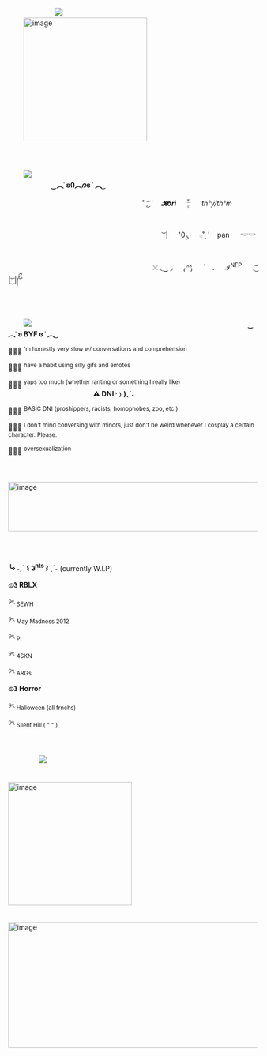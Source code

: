    ﾠ　 　 　ﾠ 　![](https://64.media.tumblr.com/3594706d0171dc70e856fa1c7addd4a6/e1363fcb45235c50-15/s640x960/aa1fd5f915e8b915416633d2dab51dbf8faf81c9.pnj)
　 　ﾠ　　　 　 　ﾠ　　 　ﾠ　   　 　ﾠ　　 　ﾠ　    　 　     ﾠ　　   　  ﾠ　 <img width="250" height="250" alt="image" src="https://github.com/user-attachments/assets/4eff4c2c-429f-49d0-8443-0ca888c173d5" />

   ﾠ　　 　    ﾠ　　 　ﾠ　   ﾠ　　 　ﾠ　     ﾠ　　 　   ﾠ   ﾠ　　 　 ﾠ　   ﾠ　　 　ﾠ　　　ﾠ　　      　 　ﾠ　　　 　      　 　ﾠ　　　 　 　ﾠ　            　                    　 　ﾠ　　　 　 　ﾠ　            　      　ﾠ　          ![](https://64.media.tumblr.com/052dd4359070fc8b8eeda20e58ccdc4e/a565e23a2d8c2f19-93/s640x960/5fc0fb35af1be6fbd21655c199fae66cf9b7448b.pnj)
      　 　ﾠ　　　 　 　ﾠ　            　                    　 　ﾠ　　　 　 　ﾠ　            　              　 　                  　ﾠ 　       　　         　         　     **‿︵˓ ʚᲘ︵𐑼ɞ ˓ ︵ ͜**
      
      
      
      
 　 　ﾠ　    　　 　ﾠ　　　 　 　 　     　   　  　˚ .͜͝ ݃   　  _**𝓗ori**_    　   ۪۫۫𓏫   　  _thᵉy/thᵉm_ 　 　ﾠ　    　　 　ﾠ　　　 　 　 　     ﾠ　　 　  ﾠ　  　　　 　ﾠ　    　 　ﾠ　　 　ﾠ　   　 　ﾠ　　 　ﾠ　    　 　     ﾠ　　 　  ﾠ　  　　　 　ﾠ　    　                      
            　 　ﾠ　    　　 　ﾠ　　　 　 　 　     ﾠ　　 　  　ﾠ ͝ |   　  '0<sub>5݃</sub>   　   𓏼˚̣̣̣  ݃   　  pan   　  𓎢𓎡 　 　 　 　ﾠ　    　　 　ﾠ　　　 　 　 　     ﾠ　　 　  ﾠ　  　　　 　ﾠ　    　 　ﾠ　　 　ﾠ　   　 　ﾠ　　 　ﾠ　    　 　     ﾠ　　 　  ﾠ　  　　　 　ﾠ　    　                   
ﾠ　　 　  ﾠ　  　　　ﾠ　　 　 　　 ﾠ　　 ﾠ 𓏴   ◟‿ ◞   　  *₍ᐢᐢ₎*  　   ۠　 .  　  ℐ<sup>NFP</sup>  　  𓈒   ͜͝ | ͜͝ |།ིྀ ͝ ⠀ 　

   ﾠ　　 　    ﾠ　　 　ﾠ　   ﾠ　　 　ﾠ　     ﾠ　　 　   ﾠ   ﾠ　　 　 ﾠ　   ﾠ　　 　ﾠ　　　ﾠ　　      　 　ﾠ　　　 　      　 　ﾠ　　　 　 　ﾠ　            　                    　 　ﾠ　　　 　 　ﾠ　            　      　ﾠ　          ![](https://64.media.tumblr.com/052dd4359070fc8b8eeda20e58ccdc4e/a565e23a2d8c2f19-93/s640x960/5fc0fb35af1be6fbd21655c199fae66cf9b7448b.pnj)
         　 　ﾠ　　　 　 　ﾠ　            　                       　 　ﾠ　　　 　 　ﾠ　            　                    　 　ﾠ　　　 **‿︵˓ ʚ  BYF  ɞ ˓ ︵ ͜**             　 　ﾠ　            　              　 　                  　ﾠ 　       　　         　         　 
            
                                                                                                                                                                                                                                                                                                                                                                                                                                                                                                                                                                          
                                                                                                                                                                                                                                                                                                                                                                                                                                                                                                                                                                                                                                                                                                                                                                                                                                                                                                                                                                                                                                                                       
ꪔ̤̫  <sup>'m honestly very slow w/ conversations and comprehension</sup>                                                                                                                            

                                                                                                                                                                                                                                                                                                                                                                                                                        
ꪔ̤̫  <sup>have a habit using silly gifs and emotes</sup>                                                                                                                                   
 
                                                                                                                                                                                                                                                                                                                                                                                                                        
ꪔ̤̫  <sup>yaps too much (whether ranting or something I really like)</sup>                                                                                                                    
         　 　ﾠ　　　 　 　ﾠ　                                     　             **⚠︎ DNI ˒﹚)ˎˊ˗**
            
                                                                                                                                                                                                                                                                                                                                                                                                                                                                                                                                                                          
                                                                                                                                                                                                                                                                                                                                                                                                                                                                                                                                                                                                                                                                                                                                                                                                                        
ꪔ̤̫  <sup>BASIC DNI (proshippers, racists, homophobes, zoo, etc.)</sup>
 
                                                                                                                                                                                                                                                                                                                                                                                                                        
ꪔ̤̫  <sup>I don't mind conversing with minors, just don't be weird whenever I cosplay a certain character. Please.</sup>
 
                                                                                                                                                                                                                                                                                                                                                                                                                        
ꪔ̤̫  <sup>oversexualization</sup>                                                                                                                                                                                                                                                                       
                                                                                                                                                                                                                                                                                                                                                                                                                        
   ﾠ　　　 　　 　ﾠ　　　 　 　ﾠ　　 　ﾠ　   　 　ﾠ　　 　ﾠ　    　 　     ﾠ　　   　  ﾠ　  　　　 　ﾠ　    　 　ﾠ　　 　ﾠ　   　 　ﾠ　　 　ﾠ　    　 　     ﾠ　　   　  ﾠ　  　<img width="750" height="100" alt="image" src="https://github.com/user-attachments/assets/0f35a119-bcd3-4671-b6f7-baa5716b5d11" />
      　 　ﾠ　　　 　 　ﾠ　            　                    　 　ﾠ　　　 　 　ﾠ　            　              　 　                  　ﾠ 　       　　         　         　       　ﾠ　　ﾠ  　　
   ﾠ　　 　    ﾠ　　 　ﾠ　   ﾠ　　 　ﾠ　     ﾠ　　 　   ﾠ   ﾠ　　 　 ﾠ　   ﾠ　　 　ﾠ　　　ﾠ　　      　 　ﾠ　　　 　      　 　ﾠ　　　 　 　ﾠ　             　ﾠ　               　ﾠ　                　            　ﾠ　                   
   **╰› ˗ˏˋ ꒰ 𝕴<sup>nts</sup> ꒱ ˎˊ˗** (currently W.I.P)
   
                                                                                                                                                                                                                                                                                                                                                                                                                        
   **𔓐𑇓 RBLX**
   
                                                                                                                                                                                                                                                                                                                                                                                                                                                                                                                                                                                                                                                                                                                                                                                                                      
   ୨ৎ <sub>SEWH</sub>

                                                                                                                                                                                                                                                                                                                                                                                                                        
   ୨ৎ <sub>May Madness 2012</sub>

                                                                                                                                                                                                                                                                                                                                                                                                                        
   ୨ৎ <sub>P!</sub>

                                                                                                                                                                                                                                                                                                                                                                                                                        
   ୨ৎ <sub>4SKN</sub>

                                                                                                                                                                                                                                                                                                                                                                                                                        
   ୨ৎ <sub>ARGs</sub>
    
   **𔓐𑇓 Horror**
   
                                                                                                                                                                                                                                                                                                                                                                                                                        
   ୨ৎ <sub>Halloween (all frnchs)</sub>
   
                                                                                                                                                                                                                                                                                                                                                                                                                        
   ୨ৎ <sub>Silent Hill ( " " )</sub>
   
                                                                                                                                                                                                                                                                                                                                                                                                                        
      
                                                                                                                                                                                                                                                                                                                                                                                                                        
   ﾠ　　 　    ﾠ　　 　ﾠ　   ﾠ　　 　ﾠ　     ﾠ　　 　   ﾠ   ﾠ　　 　 ﾠ　   ﾠ　　 　ﾠ　　　ﾠ　　      　 　ﾠ　　　 　      　 　ﾠ　　　 　 　ﾠ　             　ﾠ　               　ﾠ　                　            　ﾠ　                      ﾠ　 　 　ﾠ 　   ﾠ　![](https://64.media.tumblr.com/052dd4359070fc8b8eeda20e58ccdc4e/a565e23a2d8c2f19-93/s640x960/5fc0fb35af1be6fbd21655c199fae66cf9b7448b.pnj)

　 　ﾠ　　　 　 　ﾠ　　 　ﾠ　   　 　ﾠ　 　　　 　　<img width="250" height="250" alt="image" src="https://github.com/user-attachments/assets/96e42027-39f8-40ce-a068-2630c9eb8398" />


   ﾠ     　      　 　ﾠ   ﾠ　 <img width="640" height="255" alt="image" src="https://github.com/user-attachments/assets/206651c1-8664-4740-b98c-75b1fe313a56" />




